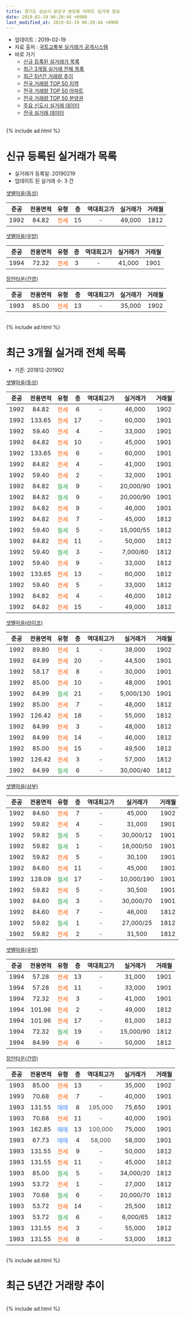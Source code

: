 ```yaml
---
title: 경기도 성남시 분당구 분당동 아파트 실거래 정보
date: 2019-02-19 06:20:44 +0900
last_modified_at: 2019-02-19 06:20:44 +0900
---
```


* 업데이트 : 2019-02-19
* 자료 출처 : [국토교통부 실거래가 공개시스템](http://rt.molit.go.kr)
* 바로 가기
    * [신규 등록된 실거래가 목록](#신규-등록된-실거래가-목록)
    * [최근 3개월 실거래 전체 목록](#최근-3개월-실거래-전체-목록)
    * [최근 5년간 거래량 추이](#최근-5년간-거래량-추이)
    * [전국 거래량 TOP 50 지역](https://ayogom.github.io/apt-trade-info/최근-3개월-전국에서-가장-거래가-많이-발생한-지역)
    * [전국 거래량 TOP 50 아파트](https://ayogom.github.io/apt-trade-info/최근-3개월-전국에서-가장-거래가-많이-발생한-아파트)
    * [전국 거래량 TOP 50 분양권](https://ayogom.github.io/apt-trade-info/최근-3개월-전국에서-가장-거래가-많이-발생한-분양권)
    * [주요 신도시 실거래 데이터](https://ayogom.github.io/apt-trade-info/주요-신도시)
    * [전국 실거래 데이터](https://ayogom.github.io/apt-trade-info/전국)
<br>
{% include ad.html %}
<br>

# 신규 등록된 실거래가 목록
* 실거래가 등록일: 20190219
* 업데이트 된 실거래 수: 3 건


[샛별마을(동성)](https://search.naver.com/search.naver?query=%EA%B2%BD%EA%B8%B0%EB%8F%84+%EC%84%B1%EB%82%A8%EC%8B%9C+%EB%B6%84%EB%8B%B9%EA%B5%AC+%EB%B6%84%EB%8B%B9%EB%8F%99+%EC%83%9B%EB%B3%84%EB%A7%88%EC%9D%84%28%EB%8F%99%EC%84%B1%29)

|준공|전용면적|유형|층|역대최고가|실거래가|거래월|
|:---:|:---:|:---:|:---:|:---:|:---:|:---:|
|1992|84.82|<span style="color:#ff5a00">전세</span>|15|<span style="color:#444444">-</span>|49,000|1812|

[샛별마을(우방)](https://search.naver.com/search.naver?query=%EA%B2%BD%EA%B8%B0%EB%8F%84+%EC%84%B1%EB%82%A8%EC%8B%9C+%EB%B6%84%EB%8B%B9%EA%B5%AC+%EB%B6%84%EB%8B%B9%EB%8F%99+%EC%83%9B%EB%B3%84%EB%A7%88%EC%9D%84%28%EC%9A%B0%EB%B0%A9%29)

|준공|전용면적|유형|층|역대최고가|실거래가|거래월|
|:---:|:---:|:---:|:---:|:---:|:---:|:---:|
|1994|72.32|<span style="color:#ff5a00">전세</span>|3|<span style="color:#444444">-</span>|41,000|1901|

[장안타운(건영)](https://search.naver.com/search.naver?query=%EA%B2%BD%EA%B8%B0%EB%8F%84+%EC%84%B1%EB%82%A8%EC%8B%9C+%EB%B6%84%EB%8B%B9%EA%B5%AC+%EB%B6%84%EB%8B%B9%EB%8F%99+%EC%9E%A5%EC%95%88%ED%83%80%EC%9A%B4%28%EA%B1%B4%EC%98%81%29)

|준공|전용면적|유형|층|역대최고가|실거래가|거래월|
|:---:|:---:|:---:|:---:|:---:|:---:|:---:|
|1993|85.00|<span style="color:#ff5a00">전세</span>|13|<span style="color:#444444">-</span>|35,000|1902|


<br>
{% include ad.html %}
<br>

# 최근 3개월 실거래 전체 목록
* 기준: 201812-201902


[샛별마을(동성)](https://search.naver.com/search.naver?query=%EA%B2%BD%EA%B8%B0%EB%8F%84+%EC%84%B1%EB%82%A8%EC%8B%9C+%EB%B6%84%EB%8B%B9%EA%B5%AC+%EB%B6%84%EB%8B%B9%EB%8F%99+%EC%83%9B%EB%B3%84%EB%A7%88%EC%9D%84%28%EB%8F%99%EC%84%B1%29)

|준공|전용면적|유형|층|역대최고가|실거래가|거래월|
|:---:|:---:|:---:|:---:|:---:|:---:|:---:|
|1992|84.82|<span style="color:#ff5a00">전세</span>|6|<span style="color:#444444">-</span>|46,000|1902|
|1992|133.65|<span style="color:#ff5a00">전세</span>|17|<span style="color:#444444">-</span>|60,000|1901|
|1992|59.40|<span style="color:#ff5a00">전세</span>|4|<span style="color:#444444">-</span>|33,000|1901|
|1992|84.82|<span style="color:#ff5a00">전세</span>|10|<span style="color:#444444">-</span>|45,000|1901|
|1992|133.65|<span style="color:#ff5a00">전세</span>|6|<span style="color:#444444">-</span>|60,000|1901|
|1992|84.82|<span style="color:#ff5a00">전세</span>|4|<span style="color:#444444">-</span>|41,000|1901|
|1992|59.40|<span style="color:#ff5a00">전세</span>|2|<span style="color:#444444">-</span>|32,000|1901|
|1992|84.82|<span style="color:#34a853">월세</span>|9|<span style="color:#444444">-</span>|20,000/90|1901|
|1992|84.82|<span style="color:#34a853">월세</span>|9|<span style="color:#444444">-</span>|20,000/90|1901|
|1992|84.82|<span style="color:#ff5a00">전세</span>|9|<span style="color:#444444">-</span>|46,000|1901|
|1992|84.82|<span style="color:#ff5a00">전세</span>|7|<span style="color:#444444">-</span>|45,000|1812|
|1992|59.40|<span style="color:#34a853">월세</span>|5|<span style="color:#444444">-</span>|15,000/55|1812|
|1992|84.82|<span style="color:#ff5a00">전세</span>|11|<span style="color:#444444">-</span>|50,000|1812|
|1992|59.40|<span style="color:#34a853">월세</span>|3|<span style="color:#444444">-</span>|7,000/60|1812|
|1992|59.40|<span style="color:#ff5a00">전세</span>|9|<span style="color:#444444">-</span>|33,000|1812|
|1992|133.65|<span style="color:#ff5a00">전세</span>|13|<span style="color:#444444">-</span>|60,000|1812|
|1992|59.40|<span style="color:#ff5a00">전세</span>|5|<span style="color:#444444">-</span>|33,000|1812|
|1992|84.82|<span style="color:#ff5a00">전세</span>|4|<span style="color:#444444">-</span>|46,000|1812|
|1992|84.82|<span style="color:#ff5a00">전세</span>|15|<span style="color:#444444">-</span>|49,000|1812|

[샛별마을(라이프)](https://search.naver.com/search.naver?query=%EA%B2%BD%EA%B8%B0%EB%8F%84+%EC%84%B1%EB%82%A8%EC%8B%9C+%EB%B6%84%EB%8B%B9%EA%B5%AC+%EB%B6%84%EB%8B%B9%EB%8F%99+%EC%83%9B%EB%B3%84%EB%A7%88%EC%9D%84%28%EB%9D%BC%EC%9D%B4%ED%94%84%29)

|준공|전용면적|유형|층|역대최고가|실거래가|거래월|
|:---:|:---:|:---:|:---:|:---:|:---:|:---:|
|1992|89.80|<span style="color:#ff5a00">전세</span>|1|<span style="color:#444444">-</span>|38,000|1902|
|1992|84.99|<span style="color:#ff5a00">전세</span>|20|<span style="color:#444444">-</span>|44,500|1901|
|1992|58.17|<span style="color:#ff5a00">전세</span>|8|<span style="color:#444444">-</span>|30,000|1901|
|1992|85.00|<span style="color:#ff5a00">전세</span>|10|<span style="color:#444444">-</span>|48,000|1901|
|1992|84.99|<span style="color:#34a853">월세</span>|21|<span style="color:#444444">-</span>|5,000/130|1901|
|1992|85.00|<span style="color:#ff5a00">전세</span>|7|<span style="color:#444444">-</span>|48,000|1812|
|1992|126.42|<span style="color:#ff5a00">전세</span>|18|<span style="color:#444444">-</span>|55,000|1812|
|1992|84.99|<span style="color:#ff5a00">전세</span>|3|<span style="color:#444444">-</span>|48,000|1812|
|1992|84.99|<span style="color:#ff5a00">전세</span>|14|<span style="color:#444444">-</span>|46,000|1812|
|1992|85.00|<span style="color:#ff5a00">전세</span>|15|<span style="color:#444444">-</span>|49,500|1812|
|1992|126.42|<span style="color:#ff5a00">전세</span>|3|<span style="color:#444444">-</span>|57,000|1812|
|1992|84.99|<span style="color:#34a853">월세</span>|6|<span style="color:#444444">-</span>|30,000/40|1812|

[샛별마을(삼부)](https://search.naver.com/search.naver?query=%EA%B2%BD%EA%B8%B0%EB%8F%84+%EC%84%B1%EB%82%A8%EC%8B%9C+%EB%B6%84%EB%8B%B9%EA%B5%AC+%EB%B6%84%EB%8B%B9%EB%8F%99+%EC%83%9B%EB%B3%84%EB%A7%88%EC%9D%84%28%EC%82%BC%EB%B6%80%29)

|준공|전용면적|유형|층|역대최고가|실거래가|거래월|
|:---:|:---:|:---:|:---:|:---:|:---:|:---:|
|1992|84.60|<span style="color:#ff5a00">전세</span>|7|<span style="color:#444444">-</span>|45,000|1902|
|1992|59.82|<span style="color:#ff5a00">전세</span>|4|<span style="color:#444444">-</span>|31,000|1901|
|1992|59.82|<span style="color:#34a853">월세</span>|5|<span style="color:#444444">-</span>|30,000/12|1901|
|1992|59.82|<span style="color:#34a853">월세</span>|1|<span style="color:#444444">-</span>|16,000/50|1901|
|1992|59.82|<span style="color:#ff5a00">전세</span>|5|<span style="color:#444444">-</span>|30,100|1901|
|1992|84.60|<span style="color:#ff5a00">전세</span>|11|<span style="color:#444444">-</span>|45,000|1901|
|1992|128.09|<span style="color:#34a853">월세</span>|17|<span style="color:#444444">-</span>|10,000/190|1901|
|1992|59.82|<span style="color:#ff5a00">전세</span>|5|<span style="color:#444444">-</span>|30,500|1901|
|1992|84.60|<span style="color:#34a853">월세</span>|3|<span style="color:#444444">-</span>|30,000/70|1901|
|1992|84.60|<span style="color:#ff5a00">전세</span>|7|<span style="color:#444444">-</span>|46,000|1812|
|1992|59.82|<span style="color:#34a853">월세</span>|1|<span style="color:#444444">-</span>|27,000/25|1812|
|1992|59.82|<span style="color:#ff5a00">전세</span>|2|<span style="color:#444444">-</span>|31,500|1812|


<script async src="//pagead2.googlesyndication.com/pagead/js/adsbygoogle.js"></script>
<!-- 기본 -->
<ins class="adsbygoogle"
     style="display:block"
     data-ad-client="ca-pub-2446590836940007"
     data-ad-slot="1659523306"
     data-ad-format="auto"
     data-full-width-responsive="true"></ins>
<script>
(adsbygoogle = window.adsbygoogle || []).push({});
</script>


[샛별마을(우방)](https://search.naver.com/search.naver?query=%EA%B2%BD%EA%B8%B0%EB%8F%84+%EC%84%B1%EB%82%A8%EC%8B%9C+%EB%B6%84%EB%8B%B9%EA%B5%AC+%EB%B6%84%EB%8B%B9%EB%8F%99+%EC%83%9B%EB%B3%84%EB%A7%88%EC%9D%84%28%EC%9A%B0%EB%B0%A9%29)

|준공|전용면적|유형|층|역대최고가|실거래가|거래월|
|:---:|:---:|:---:|:---:|:---:|:---:|:---:|
|1994|57.28|<span style="color:#ff5a00">전세</span>|13|<span style="color:#444444">-</span>|31,000|1901|
|1994|57.28|<span style="color:#ff5a00">전세</span>|11|<span style="color:#444444">-</span>|33,000|1901|
|1994|72.32|<span style="color:#ff5a00">전세</span>|3|<span style="color:#444444">-</span>|41,000|1901|
|1994|101.96|<span style="color:#ff5a00">전세</span>|2|<span style="color:#444444">-</span>|49,000|1812|
|1994|101.96|<span style="color:#ff5a00">전세</span>|17|<span style="color:#444444">-</span>|61,000|1812|
|1994|72.32|<span style="color:#34a853">월세</span>|19|<span style="color:#444444">-</span>|15,000/90|1812|
|1994|84.99|<span style="color:#ff5a00">전세</span>|6|<span style="color:#444444">-</span>|50,000|1812|

[장안타운(건영)](https://search.naver.com/search.naver?query=%EA%B2%BD%EA%B8%B0%EB%8F%84+%EC%84%B1%EB%82%A8%EC%8B%9C+%EB%B6%84%EB%8B%B9%EA%B5%AC+%EB%B6%84%EB%8B%B9%EB%8F%99+%EC%9E%A5%EC%95%88%ED%83%80%EC%9A%B4%28%EA%B1%B4%EC%98%81%29)

|준공|전용면적|유형|층|역대최고가|실거래가|거래월|
|:---:|:---:|:---:|:---:|:---:|:---:|:---:|
|1993|85.00|<span style="color:#ff5a00">전세</span>|13|<span style="color:#444444">-</span>|35,000|1902|
|1993|70.68|<span style="color:#ff5a00">전세</span>|7|<span style="color:#444444">-</span>|40,000|1901|
|1993|131.55|<span style="color:#4285f3">매매</span>|8|<span style="color:#444444">195,000</span>|75,650|1901|
|1993|70.68|<span style="color:#ff5a00">전세</span>|11|<span style="color:#444444">-</span>|40,000|1901|
|1993|162.85|<span style="color:#4285f3">매매</span>|13|<span style="color:#444444">100,000</span>|75,000|1901|
|1993|67.73|<span style="color:#4285f3">매매</span>|4|<span style="color:#444444">58,000</span>|58,000|1901|
|1993|131.55|<span style="color:#ff5a00">전세</span>|9|<span style="color:#444444">-</span>|50,000|1812|
|1993|131.55|<span style="color:#ff5a00">전세</span>|11|<span style="color:#444444">-</span>|45,000|1812|
|1993|85.00|<span style="color:#34a853">월세</span>|5|<span style="color:#444444">-</span>|34,000/20|1812|
|1993|53.72|<span style="color:#ff5a00">전세</span>|1|<span style="color:#444444">-</span>|27,000|1812|
|1993|70.68|<span style="color:#34a853">월세</span>|6|<span style="color:#444444">-</span>|20,000/70|1812|
|1993|53.72|<span style="color:#ff5a00">전세</span>|14|<span style="color:#444444">-</span>|25,500|1812|
|1993|53.72|<span style="color:#34a853">월세</span>|6|<span style="color:#444444">-</span>|6,000/65|1812|
|1993|131.55|<span style="color:#ff5a00">전세</span>|3|<span style="color:#444444">-</span>|55,000|1812|
|1993|131.55|<span style="color:#ff5a00">전세</span>|8|<span style="color:#444444">-</span>|53,000|1812|


<br>
{% include ad.html %}
<br>

# 최근 5년간 거래량 추이


<div style="width:100%;">
    <canvas id="deal_progress" height="200"></canvas>
</div>

<script>
new Chart(document.getElementById("deal_progress"), {
    type: 'line',
    data: {
        labels: ['201402','201403','201404','201405','201406','201407','201408','201409','201410','201411','201412','201501','201502','201503','201504','201505','201506','201507','201508','201509','201510','201511','201512','201601','201602','201603','201604','201605','201606','201607','201608','201609','201610','201611','201612','201701','201702','201703','201704','201705','201706','201707','201708','201709','201710','201711','201712','201801','201802','201803','201804','201805','201806','201807','201808','201809','201810','201811','201812','201901','201902'],
        datasets: [{
            label: '매매',
            pointRadius: 1,
            data: [35, 20, 9, 9, 13, 35, 21, 31, 20, 28, 24, 24, 19, 33, 30, 25, 30, 27, 21, 28, 47, 23, 14, 12, 13, 18, 16, 26, 38, 35, 58, 68, 51, 22, 20, 9, 18, 21, 30, 72, 50, 61, 17, 30, 20, 24, 29, 43, 16, 17, 9, 6, 10, 9, 77, 16, 5, 0, 0, 3, 0],
            borderColor: "rgba(255, 201, 14, 1)",
            backgroundColor: "rgba(255, 201, 14, 0.5)",
            fill: false,
            lineTension: 0
        },{
            label: '전월세',
            pointRadius: 1,
            data: [62, 37, 33, 33, 25, 24, 21, 27, 32, 30, 44, 39, 42, 50, 38, 29, 32, 38, 30, 31, 33, 27, 54, 41, 44, 37, 31, 32, 30, 34, 29, 30, 52, 45, 62, 47, 42, 36, 39, 26, 31, 24, 26, 25, 31, 27, 39, 36, 37, 51, 24, 32, 28, 27, 33, 30, 33, 44, 32, 26, 4],
            borderColor: "rgba(0, 141, 185, 1)",
            backgroundColor: "rgba(0, 141, 185, 0.5)",
            fill: false,
            lineTension: 0
        }
        ]
    },
    options: {
        responsive: true,
        title: {
            display: false
        },
        tooltips: {
            mode: 'index',
            intersect: false
        },
        hover: {
            mode: 'nearest',
            intersect: true
        },
        scales: {
            xAxes: [{
                display: true,
                scaleLabel: {
                    display: true,
                    labelString: '년/월'
                }
            }],
            yAxes: [{
                display: true,
                ticks: {
                    suggestedMin: 0,
                },
                scaleLabel: {
                    display: true,
                    labelString: '실거래 수'
                }
            }]
        }
    }
});

</script>


<br>
{% include ad.html %}
<br>

